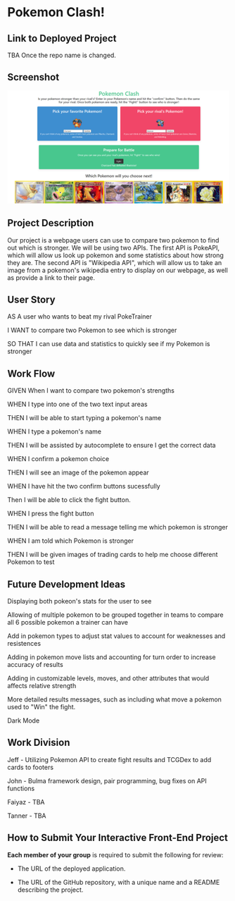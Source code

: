# Pokemon Clash!

## Link to Deployed Project

TBA Once the repo name is changed. 

## Screenshot 

![Screenshot of Pokemon Clash](./assets/pokemonClashScreenshot.PNG)

## Project Description

Our project is a webpage users can use to compare two pokemon to find out which is stronger. We will be using two APIs. The first API is PokeAPI, which will allow us look up pokemon and some statistics about how strong they are. The second API is "Wikipedia API", which will allow us to take an image from a pokemon's wikipedia entry to display on our webpage, as well as provide a link to their page.

## User Story

AS A user who wants to beat my rival PokeTrainer

I WANT to compare two Pokemon to see which is stronger

SO THAT I can use data and statistics to quickly see if my Pokemon is stronger

## Work Flow

GIVEN When I want to compare two pokemon's strengths 

WHEN I type into one of the two text input areas

THEN I will be able to start typing a pokemon's name

WHEN I type a pokemon's name

THEN I will be assisted by autocomplete to ensure I get the correct data

WHEN I confirm a pokemon choice

THEN I will see an image of the pokemon appear

WHEN I have hit the two confirm buttons sucessfully

Then I will be able to click the fight button. 

WHEN I press the fight button

THEN I will be able to read a message telling me which pokemon is stronger

WHEN I am told which Pokemon is stronger

THEN I will be given images of trading cards to help me choose different Pokemon to test

## Future Development Ideas

Displaying both pokeon's stats for the user to see

Allowing of multiple pokemon to be grouped together in teams to compare all 6 possible pokemon a trainer can have

Add in pokemon types to adjust stat values to account for weaknesses and resistences 

Adding in pokemon move lists and accounting for turn order to increase accuracy of results

Adding in customizable levels, moves, and other attributes that would affects relative strength

More detailed results messages, such as including what move a pokemon used to "Win" the fight.

Dark Mode

## Work Division 

Jeff - Utilizing Pokemon API to create fight results and TCGDex to add cards to footers

John - Bulma framework design, pair programming, bug fixes on API functions

Faiyaz - TBA

Tanner - TBA

## How to Submit Your Interactive Front-End Project

**Each member of your group** is required to submit the following for review:

* The URL of the deployed application.

* The URL of the GitHub repository, with a unique name and a README describing the project.